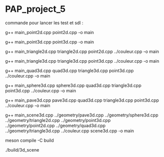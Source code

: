 # PAP_project_5

commande pour lancer les test et sdl :

g++ main_point2d.cpp point2d.cpp -o main

g++ main_point3d.cpp point3d.cpp -o main

g++ main_triangle2d.cpp triangle2d.cpp point2d.cpp ../couleur.cpp -o main

g++ main_triangle3d.cpp triangle3d.cpp point3d.cpp ../couleur.cpp -o main

g++ main_quad3d.cpp quad3d.cpp triangle3d.cpp point3d.cpp ../couleur.cpp -o main

g++ main_sphere3d.cpp sphere3d.cpp quad3d.cpp triangle3d.cpp point3d.cpp ../couleur.cpp -o main

g++ main_pave3d.cpp pave3d.cpp quad3d.cpp triangle3d.cpp point3d.cpp ../couleur.cpp -o main

g++ main_scene3d.cpp ../geometry/pave3d.cpp ../geometry/sphere3d.cpp ../geometry/triangle2d.cpp ../geometry/point3d.cpp ../geometry/point2d.cpp ../geometry/quad3d.cpp ../geometry/triangle3d.cpp  ../couleur.cpp scene3d.cpp -o main

meson compile -C build

./build/3d_scene
